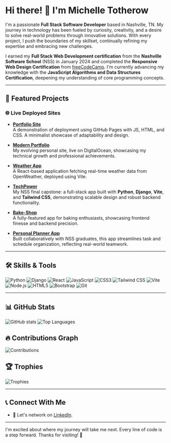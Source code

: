 # Hi there! 👋 I'm Michelle Totherow

I'm a passionate **Full Stack Software Developer** based in Nashville, TN. My journey in technology has been fueled by curiosity, creativity, and a desire to solve real-world problems through innovative solutions. With every project, I push the boundaries of my skillset, continually refining my expertise and embracing new challenges.

I earned my **Full Stack Web Development certification** from the **Nashville Software School** (NSS) in January 2024 and completed the **Responsive Web Design Certification** from [freeCodeCamp](https://www.freecodecamp.com). I'm currently advancing my knowledge with the **JavaScript Algorithms and Data Structures Certification**, deepening my understanding of core programming concepts.

---

## 🚀 Featured Projects

### 🌐 **Live Deployed Sites**
- **<a href="https://thechelle13.github.io/" target="_blank" rel="noopener noreferrer">Portfolio Site</a>**  
  A demonstration of deployment using GitHub Pages with JS, HTML, and CSS. A minimalist showcase of adaptability and design.
  
- **<a href="https://www.michellejtotherow.com/" target="_blank" rel="noopener noreferrer">Modern Portfolio</a>**  
  My evolving personal site, live on DigitalOcean, showcasing my technical growth and professional achievements.

- **<a href="https://weather-8usah.ondigitalocean.app/" target="_blank" rel="noopener noreferrer">Weather App</a>**  
  A React-based application fetching real-time weather data from OpenWeather, deployed using Vite.

- **<a href="https://tech-client-er3ag.ondigitalocean.app/" target="_blank" rel="noopener noreferrer">TechPower</a>**  
  My NSS final capstone: a full-stack app built with **Python**, **Django**, **Vite**, and **Tailwind CSS**, demonstrating scalable design and robust backend functionality.

- **<a href="https://offplumbakeshop-sty2x.ondigitalocean.app/" target="_blank" rel="noopener noreferrer">Bake-Shop</a>**  
  A fully-featured app for baking enthusiasts, showcasing frontend finesse and backend precision.

- **<a href="https://personal-planner-hryyx.ondigitalocean.app/" target="_blank" rel="noopener noreferrer">Personal Planner App</a>**  
  Built collaboratively with NSS graduates, this app streamlines task and schedule organization, reflecting real-world teamwork.

---

## 🛠️ **Skills & Tools**
![Python](https://img.shields.io/badge/-Python-3776AB?style=flat&logo=python)
![Django](https://img.shields.io/badge/-Django-092E20?style=flat&logo=django)
![React](https://img.shields.io/badge/-React-61DAFB?style=flat&logo=react)
![JavaScript](https://img.shields.io/badge/-JavaScript-F7DF1E?style=flat&logo=javascript)
![CSS3](https://img.shields.io/badge/-CSS3-1572B6?style=flat&logo=css3)
![Tailwind CSS](https://img.shields.io/badge/-Tailwind_CSS-38B2AC?style=flat&logo=tailwindcss)
![Vite](https://img.shields.io/badge/-Vite-646CFF?style=flat&logo=vite)
![Node.js](https://img.shields.io/badge/-Node.js-339933?style=flat&logo=node.js)
![HTML5](https://img.shields.io/badge/-HTML5-E34F26?style=flat&logo=html5)
![Bootstrap](https://img.shields.io/badge/-Bootstrap-563D7C?style=flat&logo=bootstrap)
![Git](https://img.shields.io/badge/-Git-F05032?style=flat&logo=git)

---

## 📊 GitHub Stats
![GitHub stats](https://github-readme-stats.vercel.app/api?username=thechelle13&show_icons=true&theme=radical)
![Top Languages](https://github-readme-stats.vercel.app/api/top-langs/?username=thechelle13&layout=compact&theme=radical)

## 🔥 Contributions Graph
![Contributions](https://github-readme-streak-stats.herokuapp.com/?user=thechelle13&theme=radical)

## 🏆 Trophies
![Trophies](https://github-profile-trophy.vercel.app/?username=thechelle13&theme=radical)

---

## 📞 **Connect With Me**
- 💬 Let's network on [LinkedIn](https://www.linkedin.com/in/michelletotherow/).

---

I'm excited about where my journey will take me next. Every line of code is a step forward. Thanks for visiting! 🙌
